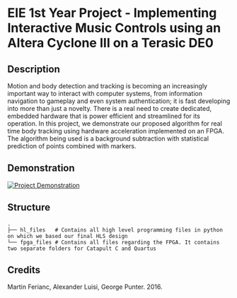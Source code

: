 # EIE 1st Year Project - Implementing Interactive Music Controls using an Altera Cyclone III on a Terasic DE0

## Description
Motion and body detection and tracking is becoming an increasingly important way to interact with computer systems, from information navigation to gameplay and even system authentication; it is fast developing into more than just a novelty. There is a real need to create dedicated, embedded hardware that is power efficient and streamlined for its operation. In this project, we demonstrate our proposed algorithm for real time body tracking using hardware acceleration implemented on an FPGA. The algorithm being used is a background subtraction with statistical prediction of points combined with markers.

## Demonstration
[![Project Demonstration](http://i67.tinypic.com/a0jdbl.png)](https://www.youtube.com/watch?v=s658Wr9nM0o "Project Demonstration")

## Structure
```
.
├── hl_files   # Contains all high level programming files in python on which we based our final HLS design
└── fpga_files # Contains all files regarding the FPGA. It contains two separate folders for Catapult C and Quartus

``` 
## Credits
Martin Ferianc, Alexander Luisi, George Punter. 2016.


